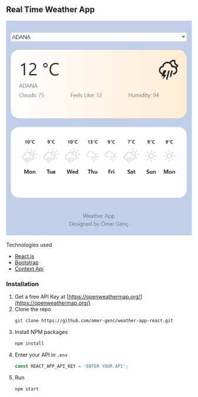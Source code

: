 
<!-- ABOUT THE PROJECT -->
## Real Time Weather App

[![Product Name Screen Shot][product-screenshot]](https://example.com)


Technologies used
* [React.js](https://reactjs.org/)
* [Bootstrap](https://getbootstrap.com)
* [Context Api](https://reactjs.org/)


### Installation

1. Get a free API Key at [https://openweathermap.org/](https://openweathermap.org/)
2. Clone the repo
   ```sh
   git clone https://github.com/omer-genc/weather-app-react.git
   ```
3. Install NPM packages
   ```sh
   npm install
   ```
4. Enter your API in `.env`
   ```js
   const REACT_APP_API_KEY = 'ENTER YOUR API';
   ```
5. Run 
   ```sh
   npm start
   ```

[product-screenshot]: images/weather-app.gif
